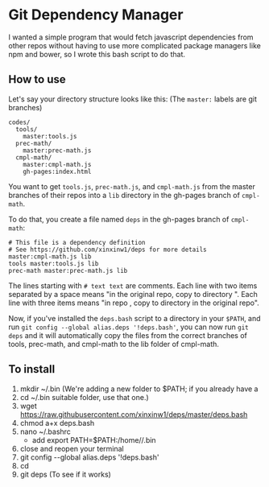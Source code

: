 # Git Dependency Manager

I wanted a simple program that would fetch javascript dependencies from other repos without having to use more complicated package managers like npm and bower, so I wrote this bash script to do that.

## How to use

Let's say your directory structure looks like this:
(The `master:` labels are git branches)

```
codes/
  tools/
    master:tools.js
  prec-math/
    master:prec-math.js
  cmpl-math/
    master:cmpl-math.js
    gh-pages:index.html
```

You want to get `tools.js`, `prec-math.js`, and `cmpl-math.js` from the master branches of their repos into a `lib` directory in the gh-pages branch of `cmpl-math`.

To do that, you create a file named `deps` in the gh-pages branch of `cmpl-math`:

```
# This file is a dependency definition
# See https://github.com/xinxinw1/deps for more details
master:cmpl-math.js lib
tools master:tools.js lib
prec-math master:prec-math.js lib
```

The lines starting with `# text text` are comments. Each line with two items separated by a space means "in the original repo, copy <first item> to directory <second item>". Each line with three items means "in repo <first item>, copy <second item> to directory <third item> in the original repo".

Now, if you've installed the `deps.bash` script to a directory in your `$PATH`, and run `git config --global alias.deps '!deps.bash'`, you can now run `git deps` and it will automatically copy the files from the correct branches of tools, prec-math, and cmpl-math to the lib folder of cmpl-math.

## To install

1. mkdir ~/.bin   (We're adding a new folder to $PATH; if you already have a
2. cd ~/.bin       suitable folder, use that one.)
3. wget https://raw.githubusercontent.com/xinxinw1/deps/master/deps.bash
4. chmod a+x deps.bash
5. nano ~/.bashrc
   - add
export PATH=$PATH:/home/<your username>/.bin
6. close and reopen your terminal
7. git config --global alias.deps '!deps.bash'
8. cd <your project directory>
9. git deps   (To see if it works)
